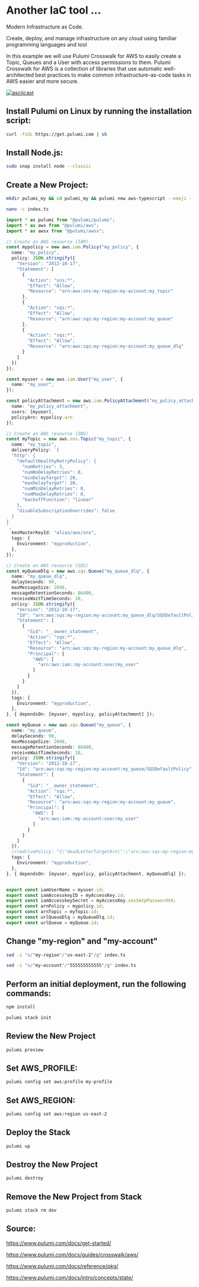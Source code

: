 # Another IaC tool ...

Modern Infrastructure as Code.

Create, deploy, and manage infrastructure on any cloud using familiar programming languages and tool

In this example we will use Pulumi Crosswalk for AWS to easily create a Topic, Queues and a User with access permissions to them. Pulumi Crosswalk for AWS is a collection of libraries that use automatic well-architected best practices to make common infrastructure-as-code tasks in AWS easier and more secure.

[![asciicast](https://asciinema.org/a/qubHolAxGcNEnbqj3GIjVsq6M.svg)](https://asciinema.org/a/qubHolAxGcNEnbqj3GIjVsq6M)

## Install Pulumi on Linux by running the installation script:

```bash
curl -fsSL https://get.pulumi.com | sh
```

## Install Node.js:

```bash
sudo snap install node --classic
```

## Create a New Project:

```bash
mkdir pulumi_my && cd pulumi_my && pulumi new aws-typescript --emoji --generate-only
```

```bash
nano -c index.ts
```

```ts
import * as pulumi from "@pulumi/pulumi";
import * as aws from "@pulumi/aws";
import * as awsx from "@pulumi/awsx";

// Create an AWS resource (IAM)
const mypolicy = new aws.iam.Policy("my_policy", {
  name: "my_policy",
  policy: JSON.stringify({
    "Version": "2012-10-17",
    "Statement": [
      {
        "Action": "sns:*",
        "Effect": "Allow",
        "Resource": "arn:aws:sns:my-region:my-account:my_topic"
      },
      {
        "Action": "sqs:*",
        "Effect": "Allow",
        "Resource": "arn:aws:sqs:my-region:my-account:my_queue"
      },
      {
        "Action": "sqs:*",
        "Effect": "Allow",
        "Resource": "arn:aws:sqs:my-region:my-account:my_queue_dlq"
      }
    ]
  })
});

const myuser = new aws.iam.User("my_user", {
  name: "my_user",
});

const policyAttachment = new aws.iam.PolicyAttachment("my_policy_attachment", {
  name: "my_policy_attachment",
  users: [myuser],
  policyArn: mypolicy.arn
});

// Create an AWS resource (SNS)
const myTopic = new aws.sns.Topic("my_topic", {
  name: "my_topic",
  deliveryPolicy: `{
  "http": {
    "defaultHealthyRetryPolicy": {
      "numRetries": 3,
      "numNoDelayRetries": 0,
      "minDelayTarget": 20,
      "maxDelayTarget": 20,
      "numMinDelayRetries": 0,
      "numMaxDelayRetries": 0,
      "backoffFunction": "linear"
    },
    "disableSubscriptionOverrides": false
  }
}
`,
  kmsMasterKeyId: "alias/aws/sns",
  tags: {
    Environment: "myproduction",
  },
});

// Create an AWS resource (SQS)
const myQueueDlq = new aws.sqs.Queue("my_queue_dlq", {
  name: "my_queue_dlq",
  delaySeconds: 90,
  maxMessageSize: 2048,
  messageRetentionSeconds: 86400,
  receiveWaitTimeSeconds: 10,
  policy: JSON.stringify({
    "Version": "2012-10-17",
    "Id": "arn:aws:sqs:my-region:my-account:my_queue_dlq/SQSDefaultPolicy",
    "Statement": [
      {
        "Sid": "__owner_statement",
        "Action": "sqs:*",
        "Effect": "Allow",
        "Resource": "arn:aws:sqs:my-region:my-account:my_queue_dlq",
        "Principal": {
          "AWS": [
            "arn:aws:iam::my-account:user/my_user"
          ]
        }
      }
    ]
  }),
  tags: {
    Environment: "myproduction",
  },
}, { dependsOn: [myuser, mypolicy, policyAttachment] });

const myQueue = new aws.sqs.Queue("my_queue", {
  name: "my_queue",
  delaySeconds: 90,
  maxMessageSize: 2048,
  messageRetentionSeconds: 86400,
  receiveWaitTimeSeconds: 10,
  policy: JSON.stringify({
    "Version": "2012-10-17",
    "Id": "arn:aws:sqs:my-region:my-account:my_queue/SQSDefaultPolicy",
    "Statement": [
      {
        "Sid": "__owner_statement",
        "Action": "sqs:*",
        "Effect": "Allow",
        "Resource": "arn:aws:sqs:my-region:my-account:my_queue",
        "Principal": {
          "AWS": [
            "arn:aws:iam::my-account:user/my_user"
          ]
        }
      }
    ]
  }),
  //redrivePolicy: "{\"deadLetterTargetArn\":\"arn:aws:sqs:my-region:my-account:my_queue_dlq\",\"maxReceiveCount\":\"4\"}",
  tags: {
    Environment: "myproduction",
  },
}, { dependsOn: [myuser, mypolicy, policyAttachment, myQueueDlq] });


export const iamUserName = myuser.id;
export const iamAccesskeyID = myAccessKey.id;
export const iamAccesskeySecret = myAccessKey.sesSmtpPasswordV4;
export const arnPolicy = mypolicy.id;
export const arnTopic = myTopic.id;
export const urlQueueDlq = myQueueDlq.id;
export const urlQueue = myQueue.id;
```

## Change "my-region" and "my-account"

```bash
sed -i "s/"my-region"/"us-east-2"/g" index.ts
```

```bash
sed -i "s/"my-account"/"555555555555"/g" index.ts
```

## Perform an initial deployment, run the following commands:

```bash
npm install
```

```bash
pulumi stack init
```

## Review the New Project

```bash
pulumi preview
```

## Set AWS_PROFILE:

```bash
pulumi config set aws:profile my-profile
```

## Set AWS_REGION:

```bash
pulumi config set aws:region us-east-2
```

## Deploy the Stack

```bash
pulumi up
```

## Destroy the New Project

```bash
pulumi destroy
```

## Remove the New Project from Stack

```bash
pulumi stack rm dev
```

## Source:

<https://www.pulumi.com/docs/get-started/>

<https://www.pulumi.com/docs/guides/crosswalk/aws/>

<https://www.pulumi.com/docs/reference/pkg/>

<https://www.pulumi.com/docs/intro/concepts/state/>
